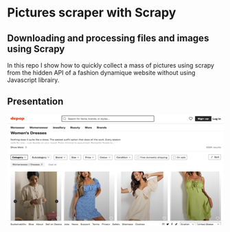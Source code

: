 



# Pictures scraper with Scrapy

## Downloading and processing files and images using Scrapy


In this repo I show how to quickly collect a mass of pictures using scrapy from the hidden API of a fashion dynamique website without using Javascript librairy. 


## Presentation

![](assets/20230325_222552_debop.png)

